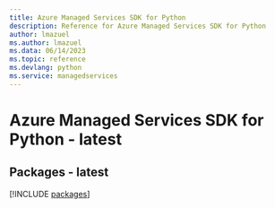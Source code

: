 ```yaml
---
title: Azure Managed Services SDK for Python
description: Reference for Azure Managed Services SDK for Python
author: lmazuel
ms.author: lmazuel
ms.data: 06/14/2023
ms.topic: reference
ms.devlang: python
ms.service: managedservices
---
```

# Azure Managed Services SDK for Python - latest
## Packages - latest
[!INCLUDE [packages](managed-services-index.md)]